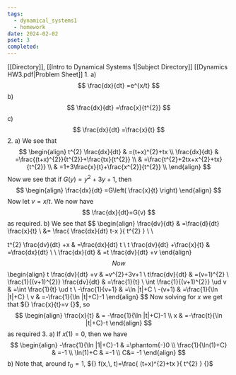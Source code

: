 ```yaml
---
tags:
  - dynamical_systems1
  - homework
date: 2024-02-02
pset: 3
completed:
---
```

[[Directory]], [[Intro to Dynamical Systems 1|Subject Directory]]
[[Dynamics HW3.pdf|Problem Sheet]]
1. 
a)
$$
\frac{dx}{dt} =e^{x/t}
$$
b)
$$
\frac{dx}{dt} =\frac{x}{t^{2}}
$$
c)
$$
\frac{dx}{dt} =\frac{x}{t}
$$
2. 
a)
We see that
$$
\begin{align}
t^{2} \frac{dx}{dt}  & =(t+x)^{2}+tx \\
\frac{dx}{dt}  & =\frac{(t+x)^{2}}{t^{2}}+\frac{tx}{t^{2}} \\
 & =\frac{t^{2}+2tx+x^{2}+tx}{t^{2}}  \\
 & =1+3\frac{x}{t}+\frac{x^{2}}{t^{2}} \\
\end{align}
$$
Now we see that if ${} G(y)=y^{2}+3y+1 {}$, then
$$
\begin{align}
\frac{dx}{dt} =G\left( \frac{x}{t} \right)
\end{align}
$$
Now let ${} v=x /t {}$. We now have
$$
\frac{dx}{dt}=G(v)
$$
as required.
b)
We see that
$$
\begin{align}
\frac{dv}{dt} &  =\frac{d}{dt} \frac{x}{t} \\
&= \frac{ \frac{dx}{dt} t-x }{ t^{2} } \\ \\

t^{2} \frac{dv}{dt} +x  & =\frac{dx}{dt} t \\
t \frac{dv}{dt} +\frac{x}{t} & =\frac{dx}{dt}  \\
 \\
\frac{dx}{dt}  & =t \frac{dv}{dt} +v
\end{align}
$$
Now
$$
\begin{align}
t \frac{dv}{dt} +v & =v^{2}+3v+1 \\
 t\frac{dv}{dt} & =(v+1)^{2} \\
\frac{1}{(v+1)^{2}} \frac{dv}{dt}  & =\frac{1}{t} \\
\int \frac{1}{(v+1)^{2}} \ud v  & =\int \frac{1}{t} \ud t \\
 -\frac{1}{v+1} & =\ln |t|+C \\
-(v+1) & =\frac{1}{\ln |t|+C} \\
v & =-\frac{1}{\ln |t|+C}-1
\end{align}
$$
Now solving for $x$ we get that ${} \frac{x}{t}=v {}$, so
$$
\begin{align}
 \frac{x}{t}  & = -\frac{1}{\ln |t|+C}-1 \\
x & =-\frac{t}{\ln |t|+C}-t 
 \end{align}
$$
as required
3. 
a)
If ${} x(1)=0 {}$, then we have 
$$
\begin{align}
-\frac{1}{\ln |1|+C}-1 & =\phantom{-}0 \\
\frac{1}{\ln(1)+C} & =-1 \\
\ln(1)+C & =-1 \\
C&=  -1
\end{align}
$$
b)
Note that, around ${} t_{0}=1 {}$, ${} f(x,\, t)=\frac{ (t+x)^{2}+tx }{ t^{2} } {}$
